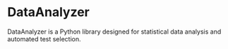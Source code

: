 # DataAnalyzer
DataAnalyzer is a Python library designed for statistical data analysis and automated test selection. 
